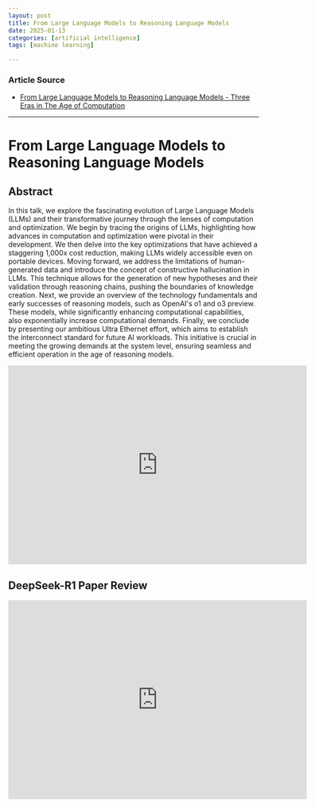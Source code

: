```yaml
---
layout: post
title: From Large Language Models to Reasoning Language Models 
date: 2025-01-13
categories: [artificial intelligence]
tags: [machine learning]

---
```


### Article Source


* [From Large Language Models to Reasoning Language Models - Three Eras in The Age of Computation](https://www.youtube.com/watch?v=NFwZi94S8qc)

---


# From Large Language Models to Reasoning Language Models

## Abstract

In this talk, we explore the fascinating evolution of Large Language Models (LLMs) and their transformative journey through the lenses of computation and optimization. We begin by tracing the origins of LLMs, highlighting how advances in computation and optimization were pivotal in their development. We then delve into the key optimizations that have achieved a staggering 1,000x cost reduction, making LLMs widely accessible even on portable devices. Moving forward, we address the limitations of human-generated data and introduce the concept of constructive hallucination in LLMs. This technique allows for the generation of new hypotheses and their validation through reasoning chains, pushing the boundaries of knowledge creation. Next, we provide an overview of the technology fundamentals and early successes of reasoning models, such as OpenAI's o1 and o3 preview. These models, while significantly enhancing computational capabilities, also exponentially increase computational demands. Finally, we conclude by presenting our ambitious Ultra Ethernet effort, which aims to establish the interconnect standard for future AI workloads. This initiative is crucial in meeting the growing demands at the system level, ensuring seamless and efficient operation in the age of reasoning models.

<iframe width="600" height="400" src="https://www.youtube.com/embed/NFwZi94S8qc?si=O7KDod5368vVfd8G" title="YouTube video player" frameborder="0" allow="accelerometer; autoplay; clipboard-write; encrypted-media; gyroscope; picture-in-picture; web-share" referrerpolicy="strict-origin-when-cross-origin" allowfullscreen></iframe>

## DeepSeek-R1 Paper Review

<iframe width="600" height="400" src="https://www.youtube.com/embed/UzFgT2PSDso?si=bJfbCf6SteJBGMoi" title="YouTube video player" frameborder="0" allow="accelerometer; autoplay; clipboard-write; encrypted-media; gyroscope; picture-in-picture; web-share" referrerpolicy="strict-origin-when-cross-origin" allowfullscreen></iframe>